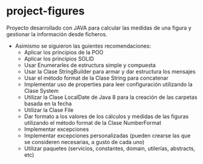 # project-figures

Proyecto desarrollado con JAVA para calcular las medidas de una figura y gestionar la información desde ficheros.

* Asimismo se siguieron las guientes recomendaciones:
    * Aplicar los principios de la POO
    * Aplicar los principios SOLID
    * Usar Enumerarles de estructura simple y compuesta
    * Usar la Clase StringBuilder para armar y dar estructura los mensajes
    * Usar el método format de la Clase String para concatenar
    * Implementar uso de properties para leer configuración utilizando la Clase System
    * Utilizar la Clase LocalDate de Java 8 para la creación de las carpetas basada en la fecha
    * Utilizar la Clase File
    * Dar formato a los valores de los cálculos y medidas de las figuras utilizando el método format de la Clase NumberFormat
    * Implementar excepciones
    * Implementar excepciones personalizadas (pueden crearse las que se consideren necesarias, a gusto de cada uno)
    * Utilizar paquetes (servicios, constantes, domain, utilerías, abstracts, etc)
